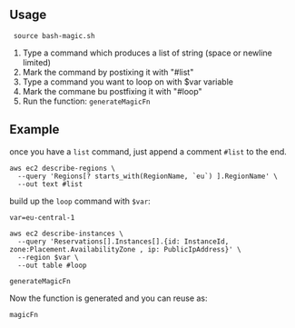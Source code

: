 ## Usage

```
 source bash-magic.sh 
```

 1. Type a command which produces a list of string (space or newline limited)
 2. Mark the command by postixing it with "#list"
 3. Type a command you want to loop on with $var variable
 4. Mark the commane bu postfixing it with "#loop"
 5. Run the function: `generateMagicFn`

## Example

once you have a `list` command, just append a comment `#list` to the end.
```
aws ec2 describe-regions \
  --query 'Regions[? starts_with(RegionName, `eu`) ].RegionName' \
  --out text #list
```

build up the `loop` command with `$var`:
```
var=eu-central-1

aws ec2 describe-instances \
  --query 'Reservations[].Instances[].{id: InstanceId, zone:Placement.AvailabilityZone , ip: PublicIpAddress}' \
  --region $var \
  --out table #loop

generateMagicFn
```

Now the function is generated and you can reuse as:
```
magicFn
```